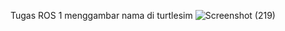 Tugas ROS 1 menggambar nama di turtlesim
![Screenshot (219)](https://github.com/user-attachments/assets/15a912fd-dec6-4856-bc4a-2579c404b266)
